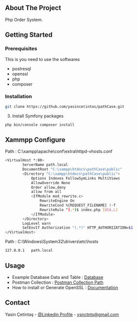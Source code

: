 
<!-- ABOUT THE PROJECT -->
## About The Project
Php Order  System.


<!-- GETTING STARTED -->
## Getting Started
### Prerequisites

This is  you need to use the softwares
* postresql
* openssl
* php
* composer

### Installation

```sh
git clone https://github.com/yasincetintas/pathCase.git
```
3. Install Symfony packages
```sh
php bin/console composer install
```


<!-- Xammpp Configure -->
## Xammpp Configure

Path  : C:\xampp\apache\conf\extra\httpd-vhosts.conf

```sh
<VirtualHost *:80>
		ServerName path.local
        DocumentRoot "C:\xampp\htdocs\pathCase\public"
        <Directory "C:\xampp\htdocs\pathCase\public">
			Options Indexes FollowSymLinks MultiViews
			AllowOverride None
			Order allow,deny
			allow from all
			<IfModule mod_rewrite.c>
				RewriteEngine On
				RewriteCond %{REQUEST_FILENAME} !-f
				RewriteRule ^(.*)$ index.php [QSA,L]
			</IfModule>
		</Directory>
        LogLevel warn
		SetEnvIf Authorization "(.*)" HTTP_AUTHORIZATION=$1
</VirtualHost>
```

Path  : C:\Windows\System32\drivers\etc\hosts

```sh
127.0.0.1	path.local
```

<!-- USAGE EXAMPLES -->
## Usage

* Example Database Data and Table : [Database](https://github.com/yasincetintas/pathCase/blob/master/Postman/Yasin%20Cetintas%20Path%20Case.postman_collection.json)
* Postman Collection : [Postman Collection Path](https://github.com/yasincetintas/pathCase/blob/master/Postman/Yasin%20Cetintas%20Path%20Case.postman_collection.json)
* How to install or Generate OpenSSL : [Documentation](https://emirkarsiyakali.com/implementing-jwt-authentication-to-your-api-platform-application-885f014d3358?source=social.tw )

<!-- CONTACT -->
## Contact

Yasin Çetintaş - [@Linkedin  Profile](https://www.linkedin.com/in/yasincetintas/) - ysnctnts@gmail.com

